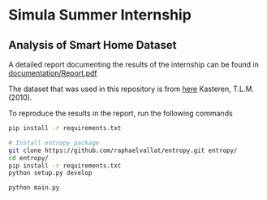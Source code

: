 # Simula Summer Internship
## Analysis of Smart Home Dataset

A detailed report documenting the results of the internship can be found in  [documentation/Report.pdf](documentation/Report.pdf)

The dataset that was used in this repository is from [here](https://sites.google.com/site/tim0306/)
Kasteren, T.L.M. (2010).

To reproduce the results in the report, run the following commands

```bash
pip install -r requirements.txt

# Install entropy package
git clone https://github.com/raphaelvallat/entropy.git entropy/
cd entropy/
pip install -r requirements.txt
python setup.py develop

python main.py
```
